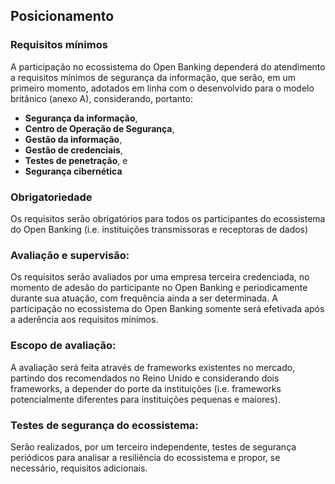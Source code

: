 ## Posicionamento

### Requisitos mínimos

A participação no ecossistema do Open Banking dependerá do atendimento a requisitos mínimos de segurança da informação, que serão, em um primeiro momento, adotados em linha com o desenvolvido para o modelo britânico (anexo A), considerando, portanto:

 * **Segurança da informação**,
 * **Centro de Operação de Segurança**,
 * **Gestão da informação**,
 * **Gestão de credenciais**,
 * **Testes de penetração**, e
 * **Segurança cibernética**

### Obrigatoriedade
Os requisitos serão obrigatórios para todos os participantes do ecossistema do Open Banking (i.e. instituições transmissoras e receptoras de dados)

### Avaliação e supervisão:
Os requisitos serão avaliados por uma empresa terceira credenciada, no momento de adesão do participante no Open Banking e periodicamente durante sua atuação, com frequência ainda a ser determinada. A participação no ecossistema do Open Banking somente será efetivada após a aderência aos requisitos mínimos.

### Escopo de avaliação:
A avaliação será feita através de frameworks existentes no mercado, partindo dos recomendados no Reino Unido e considerando dois frameworks, a depender do porte da instituições (i.e. frameworks potencialmente diferentes para instituições pequenas e maiores).

### Testes de segurança do ecossistema:
Serão realizados, por um terceiro independente, testes de segurança periódicos para analisar a resiliência do ecossistema e propor, se necessário, requisitos adicionais.
